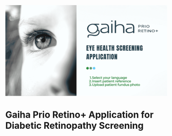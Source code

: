 [<img src="prio_retino/www/AI_PRIO_RETINO_PLUS.png"/>](https://gaiha.org/fr/prioretino/)

# Gaiha Prio Retino+ Application for Diabetic Retinopathy Screening
